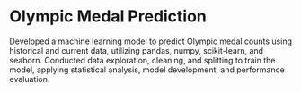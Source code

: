 # Olympic Medal Prediction
Developed a machine learning model to predict Olympic medal counts using historical and current data, utilizing pandas, numpy, scikit-learn, and seaborn. Conducted data exploration, cleaning, and splitting to train the model, applying statistical analysis, model development, and performance evaluation.

